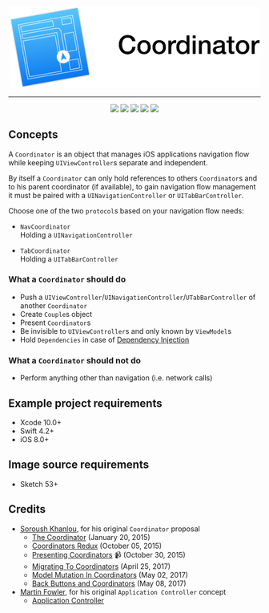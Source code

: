 <p align="center">
    <img src="https://github.com/giulio92/Coordinator/blob/master/GitHub%20Page/logo.png" width="500">
</p>

---

<p align="center">
<a href=""><img src="https://img.shields.io/badge/language-Swift%204.2-orange.svg"></a>
<a href=""><img src="https://img.shields.io/badge/platform-iOS-lightgrey.svg"></a>
<a href=""><img src="https://travis-ci.org/giulio92/Coordinator.svg?branch=master"></a>
<a href="https://codebeat.co/projects/github-com-giulio92-coordinator-master"><img src="https://codebeat.co/badges/9a6dfd01-5249-476c-99b6-4f420cb9bbbe"></a>
<a href="https://github.com/giulio92/Coordinator/blob/master/LICENSE"><img src="https://img.shields.io/badge/license-MIT-green.svg"></a>
</p>

## Concepts
A `Coordinator` is an object that manages iOS applications navigation flow while keeping `UIViewController`s separate and independent.

By itself a `Coordinator` can only hold references to others `Coordinator`s and to his parent coordinator (if available), to gain navigation flow management it must be paired with a `UINavigationController` or `UITabBarController`.

Choose one of the two `protocol`s based on your navigation flow needs:
- `NavCoordinator`  
Holding a `UINavigationController`

- `TabCoordinator`  
Holding a `UITabBarController`

### What a `Coordinator` should do
- Push a `UIViewController`/`UINavigationController`/`UTabBarController` of another `Coordinator`
- Create `Couple`s object
- Present `Coordinator`s
- Be invisible to `UIViewController`s and only known by `ViewModel`s
- Hold `Dependencies` in case of [Dependency Injection](https://en.wikipedia.org/wiki/Dependency_injection)

### What a `Coordinator` should not do
- Perform anything other than navigation (i.e. network calls)

## Example project requirements
- Xcode 10.0+
- Swift 4.2+
- iOS 8.0+

## Image source requirements
- Sketch 53+

## Credits
- [Soroush Khanlou](https://github.com/khanlou), for his original `Coordinator` proposal
  - [The Coordinator](http://khanlou.com/2015/01/the-coordinator/) (January 20, 2015)
  - [Coordinators Redux](http://khanlou.com/2015/10/coordinators-redux/) (October 05, 2015)
  - [Presenting Coordinators](https://vimeo.com/144116310) 📹 (October 30, 2015)
  - [Migrating To Coordinators](http://khanlou.com/2017/04/migrating-to-coordinators/) (April 25, 2017)
  - [Model Mutation In Coordinators](http://khanlou.com/2017/05/model-mutation-in-coordinators/) (May 02, 2017)
  - [Back Buttons and Coordinators](http://khanlou.com/2017/05/back-buttons-and-coordinators/) (May 08, 2017)
- [Martin Fowler](https://github.com/martinfowler), for his original `Application Controller` concept
  - [Application Controller](https://martinfowler.com/eaaCatalog/applicationController.html)
